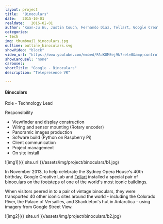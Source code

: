 ```yaml
---
layout: project
title:  "Binoculars"
date:   2015-10-01
realdate:   2016-02-01
author: "Kuan-Ju Wu, Justin Couch, Fernando Diaz, Tellart, Google Creative Lab"
categories:
- tech
img: thumbnail_binoculars.jpg
outline: outline_binoculars.svg
showVideo: "block"
video_url: "https://www.youtube.com/embed/FAdK8MEej9k?rel=0&amp;controls=0&amp;showinfo=0"
showCarousel: "none"
carousel:
shortTitle: "Google - Binoculars"
description: "Telepresence VR"

---
```

#### Binoculars ####

Role - Technology Lead

Responsibility

- Viewfinder and display construction
- Wiring and sensor mounting (Rotary encoder)
- Panoramic images production
- Sofware build (Python on Raspberry Pi)
- Client communication
- Project management
- On site install

![img1]({{ site.url }}/assets/img/project/binoculars/b1.jpg)

In November 2013, to help celebrate the Sydney Opera House's 40th birthday, Google Creative Lab and [Tellart](http://tellart.com) installed a special pair of binoculars on the footsteps of one of the world's most iconic buildings.

When visitors peered in to a pair of vintage binoculars, they were transported 40 other iconic sites around the world - including the Colorado River, the Palace of Versailles, and Shackleton's hut in Antarctica - using imagery from Google Street View.

![img2]({{ site.url }}/assets/img/project/binoculars/b2.jpg)
